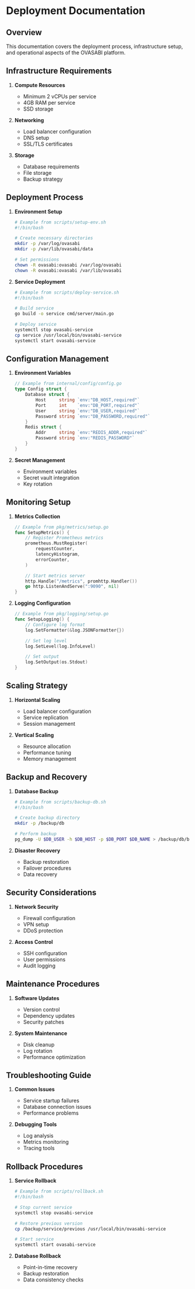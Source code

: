 # Deployment Documentation

## Overview

This documentation covers the deployment process, infrastructure setup, and operational aspects of
the OVASABI platform.

## Infrastructure Requirements

1. **Compute Resources**

   - Minimum 2 vCPUs per service
   - 4GB RAM per service
   - SSD storage

2. **Networking**

   - Load balancer configuration
   - DNS setup
   - SSL/TLS certificates

3. **Storage**
   - Database requirements
   - File storage
   - Backup strategy

## Deployment Process

1. **Environment Setup**

   ```bash
   # Example from scripts/setup-env.sh
   #!/bin/bash

   # Create necessary directories
   mkdir -p /var/log/ovasabi
   mkdir -p /var/lib/ovasabi/data

   # Set permissions
   chown -R ovasabi:ovasabi /var/log/ovasabi
   chown -R ovasabi:ovasabi /var/lib/ovasabi
   ```

2. **Service Deployment**

   ```bash
   # Example from scripts/deploy-service.sh
   #!/bin/bash

   # Build service
   go build -o service cmd/server/main.go

   # Deploy service
   systemctl stop ovasabi-service
   cp service /usr/local/bin/ovasabi-service
   systemctl start ovasabi-service
   ```

## Configuration Management

1. **Environment Variables**

   ```go
   // Example from internal/config/config.go
   type Config struct {
       Database struct {
           Host     string `env:"DB_HOST,required"`
           Port     int    `env:"DB_PORT,required"`
           User     string `env:"DB_USER,required"`
           Password string `env:"DB_PASSWORD,required"`
       }
       Redis struct {
           Addr     string `env:"REDIS_ADDR,required"`
           Password string `env:"REDIS_PASSWORD"`
       }
   }
   ```

2. **Secret Management**
   - Environment variables
   - Secret vault integration
   - Key rotation

## Monitoring Setup

1. **Metrics Collection**

   ```go
   // Example from pkg/metrics/setup.go
   func SetupMetrics() {
       // Register Prometheus metrics
       prometheus.MustRegister(
           requestCounter,
           latencyHistogram,
           errorCounter,
       )

       // Start metrics server
       http.Handle("/metrics", promhttp.Handler())
       go http.ListenAndServe(":9090", nil)
   }
   ```

2. **Logging Configuration**

   ```go
   // Example from pkg/logging/setup.go
   func SetupLogging() {
       // Configure log format
       log.SetFormatter(&log.JSONFormatter{})

       // Set log level
       log.SetLevel(log.InfoLevel)

       // Set output
       log.SetOutput(os.Stdout)
   }
   ```

## Scaling Strategy

1. **Horizontal Scaling**

   - Load balancer configuration
   - Service replication
   - Session management

2. **Vertical Scaling**
   - Resource allocation
   - Performance tuning
   - Memory management

## Backup and Recovery

1. **Database Backup**

   ```bash
   # Example from scripts/backup-db.sh
   #!/bin/bash

   # Create backup directory
   mkdir -p /backup/db

   # Perform backup
   pg_dump -U $DB_USER -h $DB_HOST -p $DB_PORT $DB_NAME > /backup/db/backup_$(date +%Y%m%d).sql
   ```

2. **Disaster Recovery**
   - Backup restoration
   - Failover procedures
   - Data recovery

## Security Considerations

1. **Network Security**

   - Firewall configuration
   - VPN setup
   - DDoS protection

2. **Access Control**
   - SSH configuration
   - User permissions
   - Audit logging

## Maintenance Procedures

1. **Software Updates**

   - Version control
   - Dependency updates
   - Security patches

2. **System Maintenance**
   - Disk cleanup
   - Log rotation
   - Performance optimization

## Troubleshooting Guide

1. **Common Issues**

   - Service startup failures
   - Database connection issues
   - Performance problems

2. **Debugging Tools**
   - Log analysis
   - Metrics monitoring
   - Tracing tools

## Rollback Procedures

1. **Service Rollback**

   ```bash
   # Example from scripts/rollback.sh
   #!/bin/bash

   # Stop current service
   systemctl stop ovasabi-service

   # Restore previous version
   cp /backup/service/previous /usr/local/bin/ovasabi-service

   # Start service
   systemctl start ovasabi-service
   ```

2. **Database Rollback**
   - Point-in-time recovery
   - Backup restoration
   - Data consistency checks
